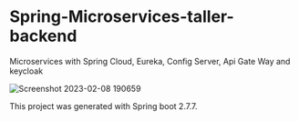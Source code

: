 # Spring-Microservices-taller-backend

Microservices with Spring Cloud, Eureka, Config Server, Api Gate Way and keycloak

![Screenshot 2023-02-08 190659](https://user-images.githubusercontent.com/88306247/217951430-dc98a201-f444-4047-893d-1c37c00f5433.jpg)

This project was generated with Spring boot 2.7.7.

